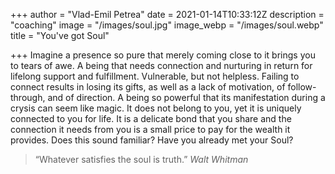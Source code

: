 +++
author = "Vlad-Emil Petrea"
date = 2021-01-14T10:33:12Z
description = "coaching"
image = "/images/soul.jpg"
image_webp = "/images/soul.webp"
title = "You've got Soul"

+++
Imagine a presence so pure that merely coming close to it brings you to tears of awe.  A being that needs connection and nurturing in return for lifelong support and fulfillment. Vulnerable, but not helpless. Failing to connect results in losing its gifts, as well as a lack of motivation, of follow-through, and of direction. A being so powerful that its manifestation during a crysis can seem like magic. It does not belong to you, yet it is uniquely connected to you for life. It is a delicate bond that you share and the connection it needs from you is a small price to pay for the wealth it provides. Does this sound familiar? Have you already met your Soul?

> “Whatever satisfies the soul is truth.” _Walt Whitman_